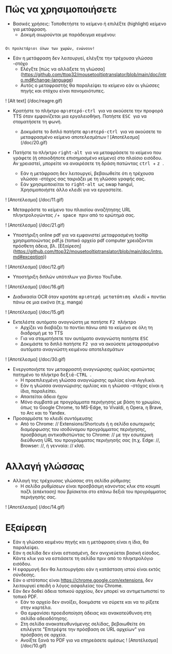 # Πώς να χρησιμοποιήσετε

- Βασικές χρήσεις: Τοποθετήστε το κείμενο ή επιλέξτε (highlight) κείμενο για μετάφραση.
  - Δοκιμή αιωρούνται με παράδειγμα κειμένου:
```console

Οι προλετάριοι όλων των χωρών, ενώνουν!
```

  - Εάν η μετάφραση δεν λειτουργεί, ελέγξτε την τρέχουσα γλώσσα -στόχο
    - Ελέγξτε [πώς να αλλάξετε τη γλώσσα] (https://github.com/ttop32/mousetooltiptranslator/blob/main/doc/intro.md#change-language)
    - Αυτός ο μεταφραστής θα παραλείψει το κείμενο εάν οι γλώσσες πηγής και στόχου είναι πανομοιότυπες.

! [Alt text] (/doc/reagre.gif)

- Κρατήστε το πλήκτρο <kbd> αριστερό-ctrl </kbd> για να ακούσετε την προφορά TTS όταν εμφανίζεται μια εργαλειοθήκη. Πατήστε <KBD> ESC </kbd> για να σταματήσετε τη φωνή.
  - Δοκιμάστε το διπλό πατήστε <KBD> αριστερό-ctrl </kbd> για να ακούσετε το μεταφρασμένο κείμενο αποτελεσμάτων
! [Αποτέλεσμα] (/doc/20.gif)

- Πατήστε το πλήκτρο <kbd> right-alt </kbd> για να μεταφράσετε το κείμενο που γράφετε (ή οποιοδήποτε επισημασμένο κείμενο) στο πλαίσιο εισόδου. Αν χρειαστεί, μπορείτε να αναιρέσετε τη δράση πατώντας <kbd> ctrl </kbd> + <KBD> z </kbd>.
  - Εάν η μετάφραση δεν λειτουργεί, βεβαιωθείτε ότι η τρέχουσα γλώσσα -στόχος σας ταιριάζει με τη γλώσσα γραφής σας.
  - Εάν χρησιμοποιείται το <kbd> right-alt </kbd> ως swap hangul,
Χρησιμοποιήστε άλλο κλειδί για να εργαστείτε.

! [Αποτέλεσμα] (/doc/11.gif)

- Μεταφράστε το κείμενο του πλαισίου αναζήτησης URL πληκτρολογώντας <kbd>/</kbd>+<kbd> space </kbd> πριν από το ερώτημά σας.

! [Αποτέλεσμα] (/doc/21.gif)

- Υποστήριξη online pdf για να εμφανιστεί μεταφρασμένη tooltip χρησιμοποιώντας pdf.js (τοπικό αρχείο pdf computer χρειάζονται πρόσθετη άδεια, βλ. [Εξαίρεση] (https://github.com/ttop32/mousetooltiptranslator/blob/main/doc/intro.md#exception))

! [Αποτέλεσμα] (/doc/12.gif)

- Υποστήριξη διπλών υπότιτλων για βίντεο YouTube.

! [Αποτέλεσμα] (/doc/16.gif)

- Διαδικασία OCR όταν κρατάτε <KBD> αριστερή μετατόπιση </kbd> κλειδί + ποντίκι πάνω σε μια εικόνα (π.χ. manga)

! [Αποτέλεσμα] (/doc/15.gif)

- Εκτελέστε αυτόματο αναγνώστη με πατήστε <KBD> F2 </kbd> πλήκτρο
  - Αρχίζει να διαβάζει το ποντίκι πάνω από το κείμενο σε όλη τη διαδρομή με το TTS
  - Για να σταματήσετε τον αυτόματο αναγνώστη πατήστε <KBD> ESC </kbd>
  - Δοκιμάστε το διπλό πατήστε <KBD> F2 </kbd> για να ακούσετε μεταφρασμένο αυτόματο αναγνώστη κειμένου αποτελεσμάτων

! [Αποτέλεσμα] (/doc/30.gif)

- Ενεργοποιήστε τον μεταφραστή αναγνώρισης ομιλίας κρατώντας πατημένο το πλήκτρο <KBD> δεξιά-CTRL </kbd>.
  - Η προεπιλεγμένη γλώσσα αναγνώρισης ομιλίας είναι Αγγλικά.
  - Εάν η γλώσσα αναγνώρισης ομιλίας και η γλώσσα -στόχος είναι η ίδια, παραλείπει.
  - Απαιτείται άδεια ήχου
  - Μόνο συμβατά με προγράμματα περιήγησης με βάση το χρωμίου, όπως το Google Chrome, το MS-Edge, το Vivaldi, η Opera, η Brave, το Arc και το Yandex.
- Προσαρμόστε το κλειδί συντόμευσης
  - Από το Chrome: // Extensions/Shortcuts ή η σελίδα εσωτερικής διαμόρφωσης του ισοδύναμου προγράμματος περιήγησης, προσβάσιμη αντικαθιστώντας το Chrome: // με την εσωτερική διεύθυνση URL του προγράμματος περιήγησής σας (π.χ. Edge: //, Browser: //, ή γενναία: // κλπ).
# Αλλαγή γλώσσας
- Αλλαγή της τρέχουσας γλώσσας στη σελίδα ρύθμισης
  - Η σελίδα ρυθμίσεων είναι προσβάσιμη κάνοντας κλικ στο κουμπί παζλ (επέκταση) που βρίσκεται στο επάνω δεξιά του προγράμματος περιήγησής σας.

! [Αποτέλεσμα] (/doc/14.gif)


# Εξαίρεση

- Εάν η γλώσσα κειμένου πηγής και η μετάφραση είναι η ίδια, θα παραλείψει.
- Εάν η σελίδα δεν είναι εστιασμένη, δεν ανιχνεύεται βασική είσοδος.
Κάντε κλικ για να εστιάσετε τη σελίδα πριν από το πληκτρολόγιο εισόδου.
- Η εφαρμογή δεν θα λειτουργήσει εάν η κατάσταση ιστού είναι εκτός σύνδεσης.
- Εάν ο ιστότοπος είναι <https://chrome.google.com/extensions>, δεν λειτουργεί επειδή ο λόγος ασφαλείας του Chrome.
- Εάν δεν δοθεί άδεια τοπικού αρχείου, δεν μπορεί να αντιμετωπιστεί το τοπικό PDF.
  - Εάν το αρχείο δεν ανοίξει, δοκιμάστε να σύρετε και να το ρίξετε στην καρτέλα.
  - Θα εμφανίσει προειδοποίηση άδειας και ανακατεύθυνση στη σελίδα αδειοδότησης.
  - Στη σελίδα ανακατευθυνόμενης σελίδας, βεβαιωθείτε ότι επιλέγετε "Επιτρέψτε την πρόσβαση σε URL αρχείων" για πρόσβαση σε αρχεία.
  - Ανοίξτε ξανά το PDF για να επηρεάσετε αμέσως
! [Αποτέλεσμα] (/doc/10.gif)